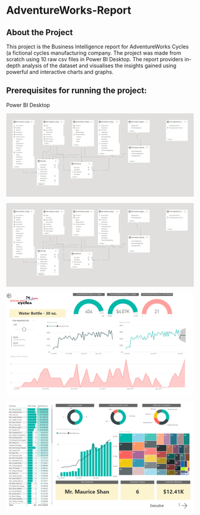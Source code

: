 # AdventureWorks-Report
 
 ## About the Project
This project is the Business Intelligence report for AdventureWorks Cycles (a fictional cycles manufacturing company. The project was made from scratch using 10 raw csv files in Power BI Desktop.
The report providers in-depth analysis of the dataset and visualises the insights gained using powerful and interactive charts and graphs.

## Prerequisites for running the project:
Power BI Desktop

![Data Model View](https://github.com/Manvendra2509/AdventureWorks-Report/blob/main/Screenshots/Model-View.png)

![Exec Summary Report Page](https://github.com/Manvendra2509/AdventureWorks-Report/blob/main/Screenshots/Model-View.png)

![Product Detail Report Page](https://github.com/Manvendra2509/AdventureWorks-Report/blob/main/Screenshots/Product-Detail-Report-Page.png)

![Customer Detail Report Page](https://github.com/Manvendra2509/AdventureWorks-Report/blob/main/Screenshots/Customer-Detail-Report-Page.png)
